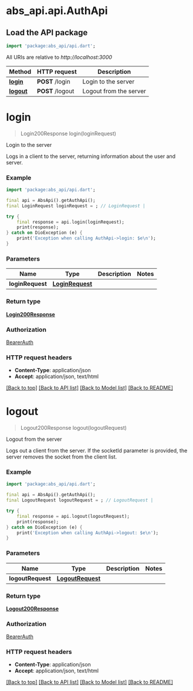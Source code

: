 # abs_api.api.AuthApi

## Load the API package
```dart
import 'package:abs_api/api.dart';
```

All URIs are relative to *http://localhost:3000*

Method | HTTP request | Description
------------- | ------------- | -------------
[**login**](AuthApi.md#login) | **POST** /login | Login to the server
[**logout**](AuthApi.md#logout) | **POST** /logout | Logout from the server


# **login**
> Login200Response login(loginRequest)

Login to the server

Logs in a client to the server, returning information about the user and server.

### Example
```dart
import 'package:abs_api/api.dart';

final api = AbsApi().getAuthApi();
final LoginRequest loginRequest = ; // LoginRequest | 

try {
    final response = api.login(loginRequest);
    print(response);
} catch on DioException (e) {
    print('Exception when calling AuthApi->login: $e\n');
}
```

### Parameters

Name | Type | Description  | Notes
------------- | ------------- | ------------- | -------------
 **loginRequest** | [**LoginRequest**](LoginRequest.md)|  | 

### Return type

[**Login200Response**](Login200Response.md)

### Authorization

[BearerAuth](../README.md#BearerAuth)

### HTTP request headers

 - **Content-Type**: application/json
 - **Accept**: application/json, text/html

[[Back to top]](#) [[Back to API list]](../README.md#documentation-for-api-endpoints) [[Back to Model list]](../README.md#documentation-for-models) [[Back to README]](../README.md)

# **logout**
> Logout200Response logout(logoutRequest)

Logout from the server

Logs out a client from the server. If the socketId parameter is provided, the server removes the socket from the client list.

### Example
```dart
import 'package:abs_api/api.dart';

final api = AbsApi().getAuthApi();
final LogoutRequest logoutRequest = ; // LogoutRequest | 

try {
    final response = api.logout(logoutRequest);
    print(response);
} catch on DioException (e) {
    print('Exception when calling AuthApi->logout: $e\n');
}
```

### Parameters

Name | Type | Description  | Notes
------------- | ------------- | ------------- | -------------
 **logoutRequest** | [**LogoutRequest**](LogoutRequest.md)|  | 

### Return type

[**Logout200Response**](Logout200Response.md)

### Authorization

[BearerAuth](../README.md#BearerAuth)

### HTTP request headers

 - **Content-Type**: application/json
 - **Accept**: application/json, text/html

[[Back to top]](#) [[Back to API list]](../README.md#documentation-for-api-endpoints) [[Back to Model list]](../README.md#documentation-for-models) [[Back to README]](../README.md)

